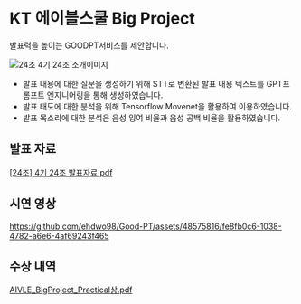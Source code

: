 # KT 에이블스쿨 Big Project

발표력을 높이는 GOODPT서비스를 제안합니다.

![24조  4기 24조 소개이미지](https://github.com/ehdwo98/Good-PT/assets/48575816/d8bc734e-7a5e-41a2-abdf-cf89799b5eb2)

- 발표 내용에 대한 질문을 생성하기 위해 STT로 변환된 발표 내용 텍스트를 GPT프롬프트 엔지니어링을 통해 생성하였습니다.
- 발표 태도에 대한 분석을 위해 Tensorflow Movenet을 활용하여 이용하였습니다.
- 발표 목소리에 대한 분석은 음성 잉여 비율과 음성 공백 비율을 활용하였습니다.

## 발표 자료
[[24조] 4기 24조 발표자료.pdf](https://github.com/ehdwo98/Good-PT/files/14356143/24.4.24.pdf)

## 시연 영상
https://github.com/ehdwo98/Good-PT/assets/48575816/fe8fb0c6-1038-4782-a6e6-4af69243f465

## 수상 내역
[AIVLE_BigProject_Practical상.pdf](https://github.com/ehdwo98/Good-PT/files/14356355/AIVLE_BigProject_Practical.pdf)
